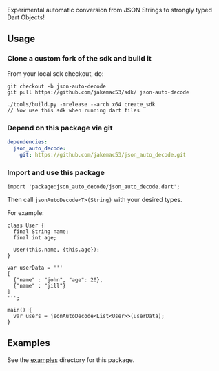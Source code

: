 Experimental automatic conversion from JSON Strings to strongly typed Dart
Objects!

## Usage

### Clone a custom fork of the sdk and build it

From your local sdk checkout, do:

```
git checkout -b json-auto-decode
git pull https://github.com/jakemac53/sdk/ json-auto-decode

./tools/build.py -mrelease --arch x64 create_sdk
// Now use this sdk when running dart files
```

### Depend on this package via git

```yaml
dependencies:
  json_auto_decode:
    git: https://github.com/jakemac53/json_auto_decode.git
```

### Import and use this package

```
import 'package:json_auto_decode/json_auto_decode.dart';
```

Then call `jsonAutoDecode<T>(String)` with your desired types.

For example:

```
class User {
  final String name;
  final int age;

  User(this.name, {this.age});
}

var userData = '''
[
  {"name" : "john", "age": 20},
  {"name" : "jill"}
]
''';

main() {
  var users = jsonAutoDecode<List<User>>(userData); 
}
```

## Examples

See the [examples](https://github.com/jakemac53/json_auto_decode/tree/master/example)
directory for this package.

